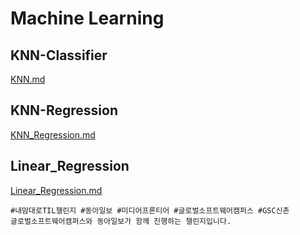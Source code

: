 # Machine Learning

## KNN-Classifier
[KNN.md](/model_describe/KNN.md)

## KNN-Regression
[KNN_Regression.md](/model_describe/KNN_Regression.md)

## Linear_Regression
[Linear_Regression.md](/model_describe/Linear_Regression.md)


```
#내맘대로TIL챌린지 #동아일보 #미디어프론티어 #글로벌소프트웨어캠퍼스 #GSC신촌
글로벌소프트웨어캠퍼스와 동아일보가 함께 진행하는 챌린지입니다.
```